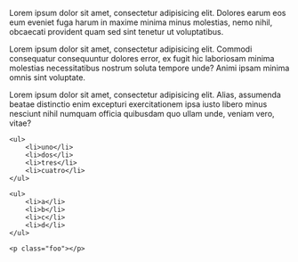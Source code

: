 <!DOCTYPE html>
<html lang="es">
<head>
    <meta charset="UTF-8">
    <meta name="viewport" content="width=device-width,initial-scale=1.0">
    <title>Mi primer sitio web</title>
</head>
<body>
    <p>Lorem ipsum dolor sit amet, consectetur adipisicing elit. Dolores earum eos eum eveniet fuga harum in maxime minima minus molestias, nemo nihil, obcaecati provident quam sed sint tenetur ut voluptatibus.</p>
    <p>Lorem ipsum dolor sit amet, consectetur adipisicing elit. Commodi consequatur consequuntur dolores error, ex fugit hic laboriosam minima molestias necessitatibus nostrum soluta tempore unde? Animi ipsam minima omnis sint voluptate.</p>
    <p>Lorem ipsum dolor sit amet, consectetur adipisicing elit. Alias, assumenda beatae distinctio enim excepturi exercitationem ipsa iusto libero minus nesciunt nihil numquam officia quibusdam quo ullam unde, veniam vero, vitae?</p>

    <ul>
        <li>uno</li>
        <li>dos</li>
        <li>tres</li>
        <li>cuatro</li>
    </ul>

    <ul>
        <li>a</li>
        <li>b</li>
        <li>c</li>
        <li>d</li>
    </ul>

    <p class="foo"></p>

</body>
</html>
